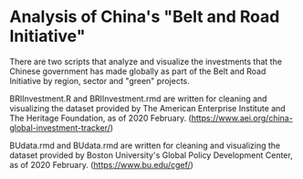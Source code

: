 # Analysis of China's "Belt and Road Initiative" 
There are two scripts that analyze and visualize the investments that the Chinese government has made globally as part of the Belt and Road Initiative by region, sector and "green" projects. 

BRIInvestment.R and BRIInvestment.rmd are written for cleaning and visualizing the dataset provided by The American Enterprise Institute and The Heritage Foundation, as of 2020 February. (https://www.aei.org/china-global-investment-tracker/)

BUdata.rmd and BUdata.rmd are written for cleaning and visualizing the dataset provided by Boston University's Global Policy Development Center, as of 2020 February. (https://www.bu.edu/cgef/)
